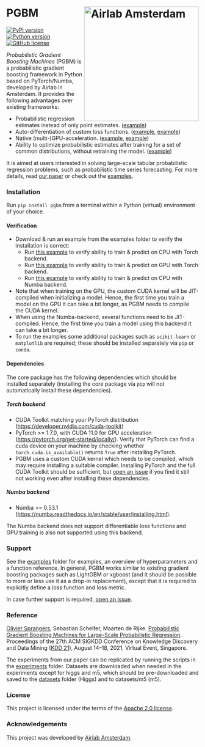 # PGBM <img src="https://icai.ai/wp-content/uploads/2020/01/AIRLabAmsterdam-10-6-gecomprimeerd-transparant.png" width="300" alt="Airlab Amsterdam" align="right"> #
[![PyPi version](https://img.shields.io/pypi/v/pgbm)](https://pypi.org/project/pgbm/)
[![Python version](https://img.shields.io/pypi/pyversions/pgbm)](https://docs.conda.io/en/latest/miniconda.html)
[![GitHub license](https://img.shields.io/pypi/l/pgbm)](https://github.com/elephaint/pgbm/blob/main/LICENSE)

_Probabilistic Gradient Boosting Machines_ (PGBM) is a probabilistic gradient boosting framework in Python based on PyTorch/Numba, developed by Airlab in Amsterdam. It provides the following advantages over existing frameworks:
* Probabilistic regression estimates instead of only point estimates. ([example](https://github.com/elephaint/pgbm/blob/main/examples/example01_bostonhousing_cpu.py))
* Auto-differentiation of custom loss functions. ([example](https://github.com/elephaint/pgbm/blob/main/examples/example08_bostonhousing_autodiff.py), [example](https://github.com/elephaint/pgbm/blob/main/examples/example10_covidhospitaladmissions.py))
* Native (multi-)GPU-acceleration. ([example](https://github.com/elephaint/pgbm/blob/main/examples/example02_bostonhousing_gpu.py), [example](https://github.com/elephaint/pgbm/blob/main/examples/example03_bostonhousing_gpu_multi.py))
* Ability to optimize probabilistic estimates after training for a set of common distributions, without retraining the model. ([example](https://github.com/elephaint/pgbm/blob/main/examples/example07_optimizeddistribution.py))

It is aimed at users interested in solving large-scale tabular probabilistic regression problems, such as probabilistic time series forecasting. For more details, read [our paper](https://arxiv.org/abs/2106.01682) or check out the [examples](https://github.com/elephaint/pgbm/tree/main/examples).

### Installation ###
Run `pip install pgbm` from a terminal within a Python (virtual) environment of your choice.

#### Verification ####
* Download & run an example from the examples folder to verify the installation is correct:
  * Run [this example](https://github.com/elephaint/pgbm/blob/main/examples/example01_bostonhousing_cpu.py) to verify ability to train & predict on CPU with Torch backend.
  * Run [this example](https://github.com/elephaint/pgbm/blob/main/examples/example02_bostonhousing_gpu.py) to verify ability to train & predict on GPU with Torch backend.
  * Run [this example](https://github.com/elephaint/pgbm/blob/main/examples/example12_bostonhousing_numba.py) to verify ability to train & predict on CPU with Numba backend.
* Note that when training on the GPU, the custom CUDA kernel will be JIT-compiled when initializing a model. Hence, the first time you train a model on the GPU it can take a bit longer, as PGBM needs to compile the CUDA kernel. 
* When using the Numba-backend, several functions need to be JIT-compiled. Hence, the first time you train a model using this backend it can take a bit longer.
* To run the examples some additional packages such as `scikit-learn` or `matplotlib` are required; these should be installed separately via `pip` or  `conda`.

#### Dependencies ####
The core package has the following dependencies which should be installed separately (installing the core package via `pip` will not automatically install these dependencies).

##### Torch backend #####
* CUDA Toolkit matching your PyTorch distribution (https://developer.nvidia.com/cuda-toolkit)
* PyTorch >= 1.7.0, with CUDA 11.0 for GPU acceleration (https://pytorch.org/get-started/locally/). Verify that PyTorch can find a cuda device on your machine by checking whether `torch.cuda.is_available()` returns `True` after installing PyTorch.
* PGBM uses a custom CUDA kernel which needs to be compiled, which may require installing a suitable compiler. Installing PyTorch and the full CUDA Toolkit should be sufficient, but [open an issue](https://github.com/elephaint/pgbm/issues) if you find it still not working even after installing these dependencies. 

##### Numba backend #####
* Numba >= 0.53.1 (https://numba.readthedocs.io/en/stable/user/installing.html). 

The Numba backend does not support differentiable loss functions and GPU training is also not supported using this backend.

### Support ###
See the [examples](https://github.com/elephaint/pgbm/tree/main/examples) folder for examples, an overview of hyperparameters and a function reference. In general, PGBM works similar to existing gradient boosting packages such as LightGBM or xgboost (and it should be possible to more or less use it as a drop-in replacement), except that it is required to explicitly define a loss function and loss metric.

In case further support is required, [open an issue](https://github.com/elephaint/pgbm/issues).

### Reference ###
[Olivier Sprangers](mailto:o.r.sprangers@uva.nl), Sebastian Schelter, Maarten de Rijke. [Probabilistic Gradient Boosting Machines for Large-Scale Probabilistic Regression](https://arxiv.org/abs/2106.01682). Proceedings of the 27th ACM SIGKDD Conference on Knowledge Discovery and Data Mining ([KDD 21](https://www.kdd.org/kdd2021/)), August 14–18, 2021, Virtual Event, Singapore.

The experiments from our paper can be replicated by running the scripts in the [experiments](https://github.com/elephaint/pgbm/tree/main/paper/experiments) folder. Datasets are downloaded when needed in the experiments except for higgs and m5, which should be pre-downloaded and saved to the [datasets](https://github.com/elephaint/pgbm/tree/main/paper/datasets) folder (Higgs) and to datasets/m5 (m5).

### License ###
This project is licensed under the terms of the [Apache 2.0 license](https://github.com/elephaint/pgbm/blob/main/LICENSE).

### Acknowledgements ###
This project was developed by [Airlab Amsterdam](https://icai.ai/airlab/).